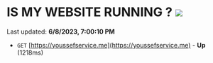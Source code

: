 # IS MY WEBSITE RUNNING ? [![](https://img.shields.io/static/v1?label=Sponsor&message=%E2%9D%A4&logo=GitHub&color=%23fe8e86)](https://github.com/sponsors/<username>)

Last updated: **6/8/2023, 7:00:10 PM**

- `GET` [https://youssefservice.me](https://youssefservice.me) - **Up** (1218ms)
